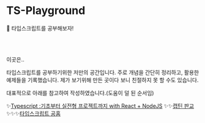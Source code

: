 # TS-Playground

🐸 타입스크립트를 공부해보자!

<br/>
<br/>

이곳은..

타입스크립트를 공부하기위한 저만의 공간입니다.
주로 개념을 간단히 정리하고, 활용한 예제들을 기록했습니다.
제가 보기위해 만든 곳이다 보니 친절하지 못 할 수도 있습니다.

대표적으로 아래를 참고하여 작성하였습니다.(도움이 덜 된 순서임)

✨[Typescript :기초부터 실전형 프로젝트까지 with React + NodeJS](https://www.udemy.com/course/best-typescript-21/)
✨✨[캡틴 판교](https://joshua1988.github.io/ts/)
✨✨✨[타입스크립트 공홈](https://www.typescriptlang.org/ko/docs/handbook/utility-types.html)
